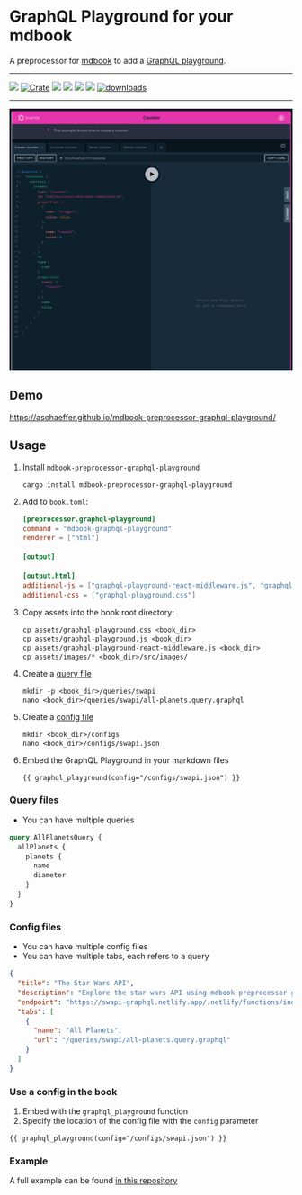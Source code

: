 # GraphQL Playground for your mdbook

A preprocessor for [mdbook](https://github.com/rust-lang/mdBook) to add a [GraphQL playground](https://github.com/graphql/graphql-playground).

---

[<img src="https://img.shields.io/badge/Docs-mdBook-brightgreen">](https://aschaeffer.github.io/mdbook-preprocessor-graphql-playground/)
[![Crate](https://img.shields.io/crates/v/mdbook-preprocessor-graphql-playground.svg)](https://crates.io/crates/mdbook-preprocessor-graphql-playground)
[<img src="https://img.shields.io/badge/Language-Rust-brightgreen">](https://www.rust-lang.org/)
[<img src="https://img.shields.io/github/actions/workflow/status/aschaeffer/mdbook-preprocessor-graphql-playground/rust.yml">](https://github.com/aschaeffer/mdbook-preprocessor-graphql-playground/actions?query=workflow%3ARust)
[<img src="https://img.shields.io/github/last-commit/aschaeffer/mdbook-preprocessor-graphql-playground">]()
[<img src="https://img.shields.io/github/languages/code-size/aschaeffer/mdbook-preprocessor-graphql-playground">]()
[![downloads](https://img.shields.io/crates/d/mdbook-preprocessor-graphql-playground.svg)](https://crates.io/crates/mdbook-preprocessor-graphql-playground)

---

[![preview](book/src/images/screenshot.png)](book/src/images/screenshot.png)

## Demo

https://aschaeffer.github.io/mdbook-preprocessor-graphql-playground/

## Usage

1. Install `mdbook-preprocessor-graphql-playground`
    ```shell
    cargo install mdbook-preprocessor-graphql-playground
    ```
2. Add to `book.toml`:
    ```toml
    [preprocessor.graphql-playground]
    command = "mdbook-graphql-playground"
    renderer = ["html"]
    
    [output]
    
    [output.html]
    additional-js = ["graphql-playground-react-middleware.js", "graphql-playground.js"]
    additional-css = ["graphql-playground.css"]
    ```
3. Copy assets into the book root directory:
    ```shell
    cp assets/graphql-playground.css <book_dir>
    cp assets/graphql-playground.js <book_dir>
    cp assets/graphql-playground-react-middleware.js <book_dir>
    cp assets/images/* <book_dir>/src/images/
    ```
4. Create a [query file](#query-files)
    ```shell
    mkdir -p <book_dir>/queries/swapi
    nano <book_dir>/queries/swapi/all-planets.query.graphql
    ```
5. Create a [config file](#config-files)
    ```shell
    mkdir <book_dir>/configs
    nano <book_dir>/configs/swapi.json
    ```
6. Embed the GraphQL Playground in your markdown files
    ```
    {{ graphql_playground(config="/configs/swapi.json") }}
    ```

### Query files

* You can have multiple queries

```graphql
query AllPlanetsQuery {
  allPlanets {
    planets {
      name
      diameter
    }
  }
}
```

### Config files

* You can have multiple config files
* You can have multiple tabs, each refers to a query

```json
{
  "title": "The Star Wars API",
  "description": "Explore the star wars API using mdbook-preprocessor-graphql-playground",
  "endpoint": "https://swapi-graphql.netlify.app/.netlify/functions/index",
  "tabs": [
    {
      "name": "All Planets",
      "url": "/queries/swapi/all-planets.query.graphql"
    }
  ]
}
```

### Use a config in the book

1. Embed with the `graphql_playground` function
2. Specify the location of the config file with the `config` parameter

```
{{ graphql_playground(config="/configs/swapi.json") }}
```

### Example

A full example can be found [in this repository](https://github.com/aschaeffer/mdbook-preprocessor-graphql-playground/tree/main/book)
